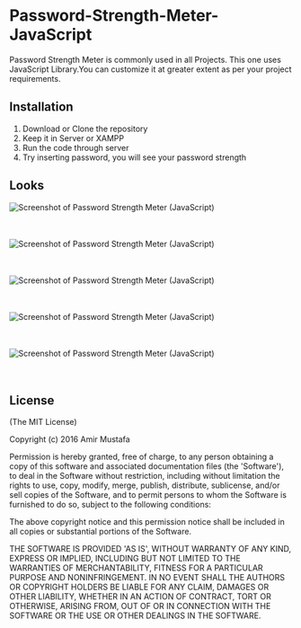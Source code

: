 # Password-Strength-Meter-JavaScript
Password Strength Meter is commonly used in all Projects. This one uses JavaScript Library.You can customize it at greater extent as per your project requirements.

## Installation

1. Download or Clone the repository
2. Keep it in Server or XAMPP
3. Run the code through server
4. Try inserting password, you will see your password strength


## Looks
![Screenshot of Password Strength Meter (JavaScript) ](https://cloud.githubusercontent.com/assets/15896579/26358042/e9e17296-3fee-11e7-8916-c01d928f9cdf.png?raw=true "Screenshot of Password Strength Meter (JavaScript)")
<br/><br/><br/>

![Screenshot of Password Strength Meter (JavaScript) ](https://cloud.githubusercontent.com/assets/15896579/26358045/ebe30a64-3fee-11e7-9807-d570cb9320bd.png?raw=true "Screenshot of Password Strength Meter (JavaScript)")
<br/><br/><br/>

![Screenshot of Password Strength Meter (JavaScript) ](https://cloud.githubusercontent.com/assets/15896579/26358047/ed9c2f3e-3fee-11e7-9186-243221391733.png?raw=true "Screenshot of Password Strength Meter (JavaScript)")
<br/><br/><br/>

![Screenshot of Password Strength Meter (JavaScript) ](https://cloud.githubusercontent.com/assets/15896579/26358048/f0180dbe-3fee-11e7-9554-e482d4ab3eb1.png?raw=true "Screenshot of Password Strength Meter (JavaScript)")
<br/><br/><br/>

![Screenshot of Password Strength Meter (JavaScript) ](https://cloud.githubusercontent.com/assets/15896579/26358052/f36796ec-3fee-11e7-836e-c2de0c57efd7.png?raw=true "Screenshot of Password Strength Meter (JavaScript)")
<br/><br/><br/>

## License

(The MIT License)

Copyright (c) 2016 Amir Mustafa

Permission is hereby granted, free of charge, to any person obtaining
a copy of this software and associated documentation files (the
'Software'), to deal in the Software without restriction, including
without limitation the rights to use, copy, modify, merge, publish,
distribute, sublicense, and/or sell copies of the Software, and to
permit persons to whom the Software is furnished to do so, subject to
the following conditions:

The above copyright notice and this permission notice shall be
included in all copies or substantial portions of the Software.

THE SOFTWARE IS PROVIDED 'AS IS', WITHOUT WARRANTY OF ANY KIND,
EXPRESS OR IMPLIED, INCLUDING BUT NOT LIMITED TO THE WARRANTIES OF
MERCHANTABILITY, FITNESS FOR A PARTICULAR PURPOSE AND NONINFRINGEMENT.
IN NO EVENT SHALL THE AUTHORS OR COPYRIGHT HOLDERS BE LIABLE FOR ANY
CLAIM, DAMAGES OR OTHER LIABILITY, WHETHER IN AN ACTION OF CONTRACT,
TORT OR OTHERWISE, ARISING FROM, OUT OF OR IN CONNECTION WITH THE
SOFTWARE OR THE USE OR OTHER DEALINGS IN THE SOFTWARE.

